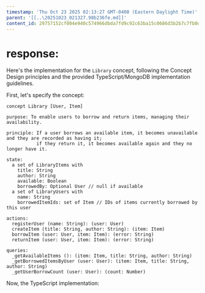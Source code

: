 ```yaml
---
timestamp: 'Thu Oct 23 2025 02:13:27 GMT-0400 (Eastern Daylight Time)'
parent: '[[..\20251023_021327.98b236fe.md]]'
content_id: 29757152cf004e940c574966dbda7fd9c92c63ba15c0686d3b2b7c7fb0d15ea9
---
```


# response:

Here's the implementation for the `Library` concept, following the Concept Design principles and the provided TypeScript/MongoDB implementation guidelines.

First, let's specify the concept:

```concept
concept Library [User, Item]

purpose: To enable users to borrow and return items, managing their availability.

principle: If a user borrows an available item, it becomes unavailable and they are recorded as having it;
           if they return it, it becomes available again and they no longer have it.

state:
  a set of LibraryItems with
    title: String
    author: String
    available: Boolean
    borrowedBy: Optional User // null if available
  a set of LibraryUsers with
    name: String
    borrowedItemIds: set of Item // IDs of items currently borrowed by this user

actions:
  registerUser (name: String): (user: User)
  createItem (title: String, author: String): (item: Item)
  borrowItem (user: User, item: Item): (error: String)
  returnItem (user: User, item: Item): (error: String)

queries:
  _getAvailableItems (): (item: Item, title: String, author: String)
  _getBorrowedItemsByUser (user: User): (item: Item, title: String, author: String)
  _getUserBorrowCount (user: User): (count: Number)
```

Now, the TypeScript implementation:
